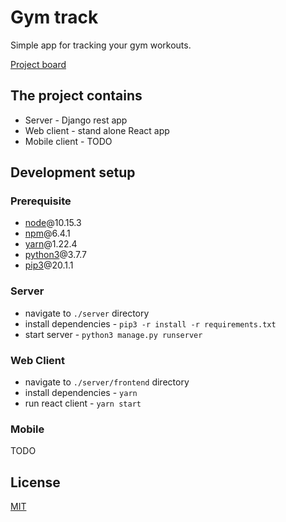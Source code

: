# Gym track

Simple app for tracking your gym workouts.

[Project board](https://github.com/ni4ka7a/gym-track/projects/3?fullscreen=true)

## The project contains

* Server - Django rest app
* Web client - stand alone React app
* Mobile client - TODO



## Development setup

### Prerequisite

* [node](https://nodejs.org)@10.15.3
* [npm](https://www.npmjs.com/)@6.4.1
* [yarn](https://yarnpkg.com/)@1.22.4
* [python3](https://www.python.org/download/releases/3.0/)@3.7.7
* [pip3](https://pip.pypa.io/en/stable/)@20.1.1

### Server

* navigate to `./server` directory
* install dependencies - `pip3 -r install -r requirements.txt`
* start server - `python3 manage.py runserver`

### Web Client

* navigate to `./server/frontend` directory
* install dependencies - `yarn`
* run react client - `yarn start`


### Mobile
TODO


## License
[MIT](https://choosealicense.com/licenses/mit/)
